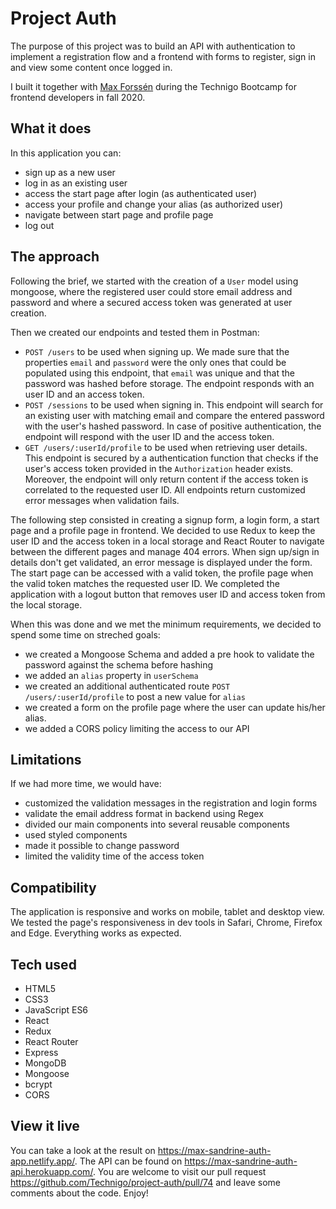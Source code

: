 # Project Auth

The purpose of this project was to build an API with authentication to implement a registration flow and a frontend with forms to register, sign in and view some content once logged in. 

I built it together with [Max Forssén](https://github.com/monkeybusiness101) during the Technigo Bootcamp for frontend developers in fall 2020.

## What it does

In this application you can:
- sign up as a new user
- log in as an existing user
- access the start page after login (as authenticated user)
- access your profile and change your alias (as authorized user)
- navigate between start page and profile page
- log out 

## The approach

Following the brief, we started with the creation of a `User` model using mongoose, where the registered user could store email address and password and where a secured access token was generated at user creation.

Then we created our endpoints and tested them in Postman:
- `POST /users` to be used when signing up. We made sure that the properties `email` and `password` were the only ones that could be populated using this endpoint, that `email` was unique and that the password was hashed before storage. The endpoint responds with an user ID and an access token.
- `POST /sessions` to be used when signing in. This endpoint will search for an existing user with matching email and compare the entered password with the user's hashed password. In case of positive authentication, the endpoint will respond with the user ID and the access token.
- `GET /users/:userId/profile` to be used when retrieving user details. This endpoint is secured by a authentication function that checks if the user's access token provided in the `Authorization` header exists. Moreover, the endpoint will only return content if the access token is correlated to the requested user ID.
All endpoints return customized error messages when validation fails.

The following step consisted in creating a signup form, a login form, a start page and a profile page in frontend. We decided to use Redux to keep the user ID and the access token in a local storage and React Router to navigate between the different pages and manage 404 errors.
When sign up/sign in details don't get validated, an error message is displayed under the form.
The start page can be accessed with a valid token, the profile page when the valid token matches the requested user ID. 
We completed the application with a logout button that removes user ID and access token from the local storage.

When this was done and we met the minimum requirements, we decided to spend some time on streched goals:
- we created a Mongoose Schema and added a pre hook to validate the password against the schema before hashing
- we added an `alias` property in `userSchema`
- we created an additional authenticated route `POST /users/:userId/profile` to post a new value for `alias`
- we created a form on the profile page where the user can update his/her alias.
- we added a CORS policy limiting the access to our API

## Limitations

If we had more time, we would have:
- customized the validation messages in the registration and login forms
- validate the email address format in backend using Regex
- divided our main components into several reusable components
- used styled components
- made it possible to change password
- limited the validity time of the access token

## Compatibility

The application is responsive and works on mobile, tablet and desktop view. We tested the page's responsiveness in dev tools in Safari, Chrome, Firefox and Edge. Everything works as expected. 

## Tech used

- HTML5
- CSS3
- JavaScript ES6
- React
- Redux
- React Router
- Express
- MongoDB
- Mongoose
- bcrypt
- CORS

## View it live

You can take a look at the result on https://max-sandrine-auth-app.netlify.app/.
The API can be found on https://max-sandrine-auth-api.herokuapp.com/.
You are welcome to visit our pull request https://github.com/Technigo/project-auth/pull/74 and leave some comments about the code.
Enjoy!
